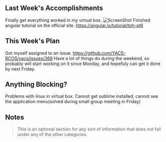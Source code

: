 ## Last Week's Accomplishments

Finally get everything worked in my virtual box.
![ScreenShot](https://raw.github.com/janinewu/master/rcos-status-updates/1.png)
Finished angular tutorial on the official site. https://angular.io/tutorial/toh-pt6
    
    
## This Week's Plan

Got myself assigned to an issue. https://github.com/YACS-RCOS/yacs/issues/366
Have a lot of things do during the weekend, so probably will start working on it since Monday, and hopefuly can get it done by next Friday.

## Anything Blocking?

Problems with linux in virtual box. Cannot get sublime installed, cannot see the application menu(solved during small group meeting in Friday)

## Notes

> This is an optional section for any sort of information that does not fall under any of the other categories.
